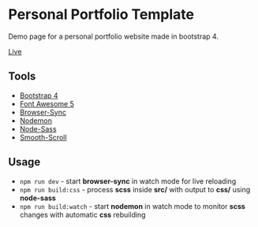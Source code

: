# Personal Portfolio Template

Demo page for a personal portfolio website made in bootstrap 4.

[Live](http://azdanov.js.org/personal-portfolio-template/)

## Tools

* [Bootstrap 4](https://github.com/twbs/bootstrap)
* [Font Awesome 5](https://github.com/FortAwesome/Font-Awesome)
* [Browser-Sync](https://github.com/Browsersync/browser-sync)
* [Nodemon](https://github.com/remy/nodemon)
* [Node-Sass](https://github.com/sass/node-sass)
* [Smooth-Scroll](https://www.jqueryscript.net/menu/jQuery-Plugin-Fixed-Bootstrap-4-Nav-Smooth-Scroll-navbar-fixed-js.html)

## Usage

* `npm run dev` - start **browser-sync** in watch mode for live reloading
* `npm run build:css` - process **scss** inside **src/** with output to **css/** using **node-sass**
* `npm run build:watch` - start **nodemon** in watch mode to monitor **scss** changes with automatic **css** rebuilding
